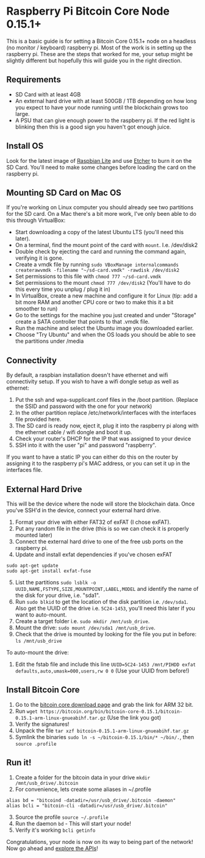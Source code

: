 # Raspberry Pi Bitcoin Core Node 0.15.1+

This is a basic guide is for setting a Bitcoin Core 0.15.1+ node on a headless (no monitor / keyboard)
raspberry pi. Most of the work is in setting up the raspberry pi.
These are the steps that worked for me, your setup might be slightly different but hopefully this will
guide you in the right direction.

## Requirements
- SD Card with at least 4GB
- An external hard drive with at least 500GB / 1TB depending on how long you
expect to have your node running until the blockchain grows too large.
- A PSU that can give enough power to the raspberry pi. If the red light is
blinking then this is a good sign you haven't got enough juice.

## Install OS
Look for the latest image of [Raspbian Lite](https://www.raspberrypi.org/downloads/raspbian/) and use [Etcher](https://etcher.io/) to burn it on the SD Card.
You'll need to make some changes before loading the card on the raspberry pi.

## Mounting SD Card on Mac OS

If you're working on Linux computer you should already see two partitions for the
SD card. On a Mac there's a bit more work, I've only been able to do this through VirtualBox:

- Start downloading a copy of the latest Ubuntu LTS (you'll need this later).
- On a terminal, find the mount point of the card with `mount`. I.e. /dev/disk2
- Double check by ejecting the card and running the command again, verifying it is gone.
- Create a vmdk file by running `sudo VBoxManage internalcommands createrawvmdk -filename "~/sd-card.vmdk" -rawdisk /dev/disk2`
- Set permissions to this file with `chmod 777 ~/sd-card.vmdk`
- Set permissions to the mount `chmod 777 /dev/disk2` (You'll have to do this every time you unplug / plug it in)
- In VirtualBox, create a new machine and configure it for Linux (tip: add a bit more RAM and another CPU core or two to make this it a bit smoother to run)
- Go to the settings for the machine you just created and under "Storage" create a SATA controller that points to that .vmdk file.
- Run the machine and select the Ubuntu image you downloaded earlier.
- Choose "Try Ubuntu" and when the OS loads you should be able to see the partitions under /media

## Connectivity
By default, a raspbian installation doesn't have ethernet and wifi connectivity
setup. If you wish to have a wifi dongle setup as well as ethernet:

1. Put the ssh and wpa-supplicant.conf files in the /boot partition. (Replace the SSID and password with the one for your network)
2. In the other partition replace /etc/network/interfaces with the interfaces file provided here.
3. The SD card is ready now, eject it, plug it into the raspberry pi along with the ethernet cable / wifi dongle and boot it up.
4. Check your router's DHCP for the IP that was assigned to your device
5. SSH into it with the user "pi" and password "raspberry".

If you want to have a static IP you can either do this on the router by assigning it to the raspberry pi's MAC address, or you
can set it up in the interfaces file.

## External Hard Drive
This will be the device where the node will store the blockchain data.
Once you've SSH'd in the device, connect your external hard drive.

1. Format your drive with either FAT32 of exFAT (I chose exFAT).
2. Put any random file in the drive (this is so we can check it is properly mounted later)
3. Connect the external hard drive to one of the free usb ports on the raspberry pi.
4. Update and install exfat dependencies if you've chosen exFAT
```
sudo apt-get update
sudo apt-get install exfat-fuse
```
5. List the partitions `sudo lsblk -o UUID,NAME,FSTYPE,SIZE,MOUNTPOINT,LABEL,MODEL` and identify the name of the disk for your drive, i.e. "sda1".
6. Run `sudo blkid` to get the location of the disk partition i.e. `/dev/sda1`. Also get the UUID of the drive i.e. `5C24-1453`, you'll need this later if you want to auto-mount.
7. Create a target folder i.e. `sudo mkdir /mnt/usb_drive`.
8. Mount the drive: `sudo mount /dev/sda1 /mnt/usb_drive`.
9. Check that the drive is mounted by looking for the file you put in before: `ls /mnt/usb_drive`

To auto-mount the drive:

1. Edit the fstab file and include this line `UUID=5C24-1453 /mnt/PIHDD exfat defaults,auto,umask=000,users,rw 0 0` (Use your UUID from before!)

## Install Bitcoin Core
1. Go to the [bitcoin core download page](https://bitcoin.org/en/download) and grab the link for ARM 32 bit.
2. Run `wget https://bitcoin.org/bin/bitcoin-core-0.15.1/bitcoin-0.15.1-arm-linux-gnueabihf.tar.gz` (Use the link you got)
3. Verify the signatures!
4. Unpack the file `tar xzf bitcoin-0.15.1-arm-linux-gnueabihf.tar.gz`
5. Symlink the binaries `sudo ln -s ~/bitcoin-0.15.1/bin/* ~/bin/.`, then `source .profile`

## Run it!
1. Create a folder for the bitcoin data in your drive `mkdir /mnt/usb_drive/.bitcoin`
2. For convenience, lets create some aliases in ~/.profile
```
alias bd = "bitcoind -datadir=/usr/usb_drive/.bitcoin -daemon"
alias bcli = "bitcoin-cli -datadir=/usr/usb_drive/.bitcoin"
```
3. Source the profile `source ~/.profile`
3. Run the daemon `bd` - This will start your node!
4. Verify it's working `bcli getinfo`

Congratulations, your node is now on its way to being part of the network!
Now go ahead and [explore the APIs](https://bitcoin.org/en/developer-reference#bitcoin-core-apis)!
